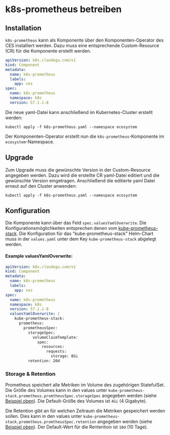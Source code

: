 # k8s-prometheus betreiben

## Installation

`k8s-prometheus` kann als Komponente über den Komponenten-Operator des CES installiert werden.
Dazu muss eine entsprechende Custom-Resource (CR) für die Komponente erstellt werden.

```yaml
apiVersion: k8s.cloudogu.com/v1
kind: Component
metadata:
  name: k8s-prometheus
  labels:
    app: ces
spec:
  name: k8s-prometheus
  namespace: k8s
  version: 57.1.1-8
```

Die neue yaml-Datei kann anschließend im Kubernetes-Cluster erstellt werden:

```shell
kubectl apply -f k8s-prometheus.yaml --namespace ecosystem
```

Der Komponenten-Operator erstellt nun die `k8s-prometheus`-Komponente im `ecosystem`-Namespace.

## Upgrade

Zum Upgrade muss die gewünschte Version in der Custom-Resource angegeben werden.
Dazu wird die erstellte CR yaml-Datei editiert und die gewünschte Version eingetragen.
Anschließend die editierte yaml Datei erneut auf den Cluster anwenden:

```shell
kubectl apply -f k8s-prometheus.yaml --namespace ecosystem
```

## Konfiguration

Die Komponente kann über das Feld `spec.valuesYamlOverwrite`. 
Die Konfigurationsmöglichkeiten entsprechen denen vom [kube-prometheus-stack](https://github.com/prometheus-community/helm-charts/blob/main/charts/kube-prometheus-stack/values.yaml).
Die Konfiguration für das "kube-prometheus-stack" Helm-Chart muss in der `values.yaml` unter dem Key `kube-prometheus-stack` abgelegt werden.

#### Example valuesYamlOverwrite:
```yaml
apiVersion: k8s.cloudogu.com/v1
kind: Component
metadata:
  name: k8s-prometheus
  labels:
    app: ces
spec:
  name: k8s-prometheus
  namespace: k8s
  version: 57.1.1-8
  valuesYamlOverwrite: |
    kube-prometheus-stack:
      prometheus:
        prometheusSpec:
          storageSpec:
            volumeClaimTemplate:
              spec:
                resources:
                  requests:
                    storage: 8Gi
          retention: 20d
```

### Storage & Retention
Prometheus speichert alle Metriken im Volume des zugehörigen StatefulSet. 
Die Größe des Volumes kann in den values unter `kube-prometheus-stack.prometheus.promtheusSpec.storageSpec` angegeben werden (siehe [Beispiel oben](#example-valuesyamloverwrite)).
Die Default-Größe des Volumes ist `4Gi` (4 Gigabyte).

Die Retention gibt an für welchen Zeitraum die Metriken gespeichert werden sollen.
Dies kann in den values unter `kube-prometheus-stack.prometheus.promtheusSpec.retention` angegeben werden (siehe [Beispiel oben](#beispiel-valuesyamloverwrite)).
Der Default-Wert für die Rentention ist `10d` (10 Tage).